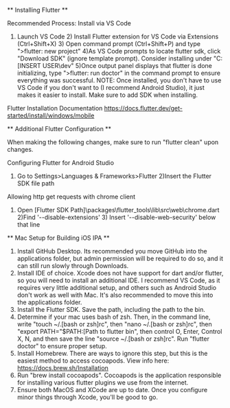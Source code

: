** Installing Flutter **

Recommended Process: Install via VS Code
1) Launch VS Code 2) Install Flutter extension for VS Code via Extensions (Ctrl+Shift+X) 3) Open command prompt (Ctrl+Shift+P) and type ">flutter: new project" 4)As VS Code prompts to locate flutter sdk, click "Download SDK" (ignore template prompt). Consider installing under "C:\[INSERT USER\dev" 5)Once output panel displays that flutter is done initializing, type ">flutter: run doctor" in the command prompt to ensure everything was successful.
NOTE: Once installed, you don't have to use VS Code if you don't want to (I recommend Android Studio), it just makes it easier to install. Make sure to add SDK when installing.

Flutter Installation Documentation
https://docs.flutter.dev/get-started/install/windows/mobile

** Additional Flutter Configuration **

When making the following changes, make sure to run "flutter clean" upon changes.

Configuring Flutter for Android Studio
1) Go to Settings>Languages & Frameworks>Flutter 2)Insert the Flutter SDK file path

Allowing http get requests with chrome client
1) Open [Flutter SDK Path]\packages\flutter_tools\lib\src\web\chrome.dart 2)Find '--disable-extensions' 3) Insert '--disable-web-security' below that line



** Mac Setup for Building iOS IPA **

1) Install GitHub Desktop. Its recommended you move GitHub into the applications folder, but admin permission will be required to do so, and it can still run slowly through Downloads.
2) Install IDE of choice. Xcode does not have support for dart and/or flutter, so you will need to install an additional IDE. I recommend VS Code, as it requires very little additional setup, and others such as Android Studio don't work as well with Mac. It's also recommended to move this into the applications folder.
3) Install the Flutter SDK. Save the path, including the path to the bin.
4) Determine if your mac uses bash of zsh. Then, in the command line, write "touch ~/.[bash or zsh]rc", then "nano ~/.[bash or zsh]rc", then "export PATH="$PATH:[Path to flutter bin", then control O, Enter, Control X, N, and then save the line "source ~/.[bash or zsh]rc". Run "flutter doctor" to ensure proper setup.
4) Install Homebrew. There are ways to ignore this step, but this is the easiest method to access cocoapods. View info here: https://docs.brew.sh/Installation
5) Run "brew install cocoapods". Cocoapods is the application responsible for installing various flutter plugins we use from the internet.
6) Ensure both MacOS and XCode are up to date. Once you configure minor things through Xcode, you'll be good to go.
